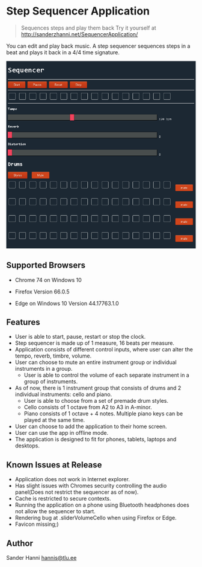 # Step Sequencer Application
> Sequences steps and play them back
> Try it yourself at http://sanderzhanni.net/SequencerApplication/

You can edit and play back music. A step sequencer sequences steps in a beat and plays it back in a 4/4 time signature.

![image](Application.png?raw=true "Sequencer screencapture")

## Supported Browsers

* Chrome 74 on Windows 10

* Firefox Version 66.0.5

* Edge on Windows 10 Version 44.17763.1.0

## Features

* User is able to start, pause, restart or stop the clock.
* Step sequencer is made up of 1 measure, 16 beats per measure.
* Application consists of different control inputs, where user can alter the tempo, reverb, timbre, volume.
* User can choose to mute an entire instrument group or individual instruments in a group.
  * User is able to control the volume of each separate instrument in a group of instruments.
* As of now, there is 1 instrument group that consists of drums and 2 individual instruments: cello and piano.
  * User is able to choose from a set of premade drum styles.
  * Cello consists of 1 octave from A2 to A3 in A-minor.
  * Piano consists of 1 octave + 4 notes. Multiple piano keys can be played at the same time.
* User can choose to add the application to their home screen.
* User can use the app in offline mode.
* The application is designed to fit for phones, tablets, laptops and desktops.

## Known Issues at Release

* Application does not work in Internet explorer.
* Has slight issues with Chromes security controlling the audio panel(Does not restrict the sequencer as of now).
* Cache is restricted to secure contexts.
* Running the application on a phone using Bluetooth headphones does not allow the sequencer to start.
* Rendering bug at .sliderVolumeCello when using Firefox or Edge.
* Favicon missing;)


## Author

Sander Hanni
hannis@tlu.ee
